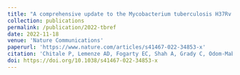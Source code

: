 ```yaml
---
title: "A comprehensive update to the Mycobacterium tuberculosis H37Rv reference genome"
collection: publications
permalink: /publication/2022-tbref
date: 2022-11-18
venue: 'Nature Communications'
paperurl: 'https://www.nature.com/articles/s41467-022-34853-x'
citation: 'Chitale P, Lemenze AD, Fogarty EC, Shah A, Grady C, Odom-Mabey A, Johnson WE, Yang J, Eren AM, Brosch R, Kumar P, Alland D (2022). A comprehensive update to the Mycobacterium tuberculosis H37Rv reference genome. Nature Communications 13, 7068. doi:10.1038/s41467-022-34853-x'
doi: https://doi.org/10.1038/s41467-022-34853-x
---
```

